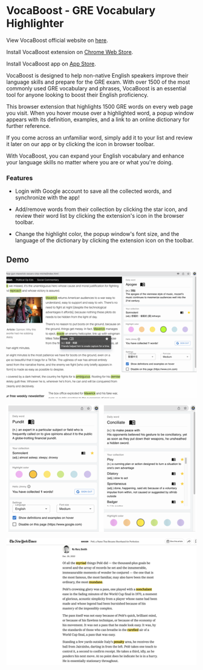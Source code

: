 # VocaBoost - GRE Vocabulary Highlighter

View VocaBoost official website on [here](https://www.vocabularyboost.com/).

Install VocaBoost extension on [Chrome Web Store](https://chrome.google.com/webstore/detail/gre-vocabulary-highlighte/gfkmbmplhjdoejicgmaldndkcnnpplho).

Install VocaBoost app on [App Store](https://apps.apple.com/app/vocabboost/id6447704480).

VocaBoost is designed to help non-native English speakers improve their language skills and prepare for the GRE exam. With over 1500 of the most commonly used GRE vocabulary and phrases, VocaBoost is an essential tool for anyone looking to boost their English proficiency.

This browser extension that highlights 1500 GRE words on every web page you visit. When you hover mouse over a highlighted word, a popup window appears with its definition, examples, and a link to an online dictionary for further reference.

If you come across an unfamiliar word, simply add it to your list and review it later on our app or by clicking the icon in browser toolbar.

With VocaBoost, you can expand your English vocabulary and enhance your language skills no matter where you are or what you're doing.


### Features

* Login with Google account to save all the collected words, and synchronize with the app!

* Add/remove words from their collection by clicking the star icon, and review their word list by clicking the extension's icon in the browser toolbar.

* Change the highlight color, the popup window's font size, and the language of the dictionary by clicking the extension icon on the toolbar.

## Demo

![Screenshot 01](demo/demo01.png)

![Screenshot 02](demo/demo02.png)

![Screenshot 03](demo/demo03.png)
